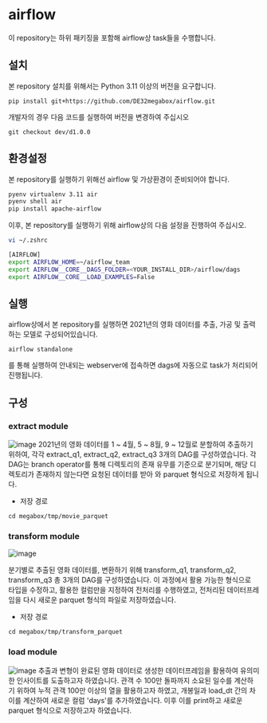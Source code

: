 # airflow

이 repository는 하위 패키징을 포함해 airflow상 task들을 수행합니다.

## 설치

본 repository 설치를 위해서는 Python 3.11 이상의 버전을 요구합니다.
```
pip install git+https://github.com/DE32megabox/airflow.git
```

개발자의 경우 다음 코드를 실행하여 버전을 변경하여 주십시오
```
git checkout dev/d1.0.0
```

## 환경설정
본 repository를 실행하기 위해선 airflow 및 가상환경이 준비되어야 합니다.
```zsh
pyenv virtualenv 3.11 air
pyenv shell air
pip install apache-airflow
```

이후, 본 repository를 실행하기 위해 airflow상의 다음 설정을 진행하여 주십시오.

```zsh
vi ~/.zshrc

[AIRFLOW]
export AIRFLOW_HOME=~/airflow_team
export AIRFLOW__CORE__DAGS_FOLDER=<YOUR_INSTALL_DIR>/airflow/dags
export AIRFLOW__CORE__LOAD_EXAMPLES=False
```

## 실행
airflow상에서 본 repository를 실행하면 2021년의 영화 데이터를 추출, 가공 및 출력하는 모델로 구성되어있습니다.

```
airflow standalone
```
를 통해 실행하여 안내되는 webserver에 접속하면 dags에 자동으로 task가 처리되어 진행됩니다.

## 구성
### extract module
![image](https://github.com/user-attachments/assets/29d57b0c-4d2b-4750-8c3c-c5ee1f583c5e)
2021년의 영화 데이터를 1 ~ 4월, 5 ~ 8월, 9 ~ 12월로 분할하여 추출하기 위하여, 각각 extract_q1, extract_q2, extract_q3 3개의 DAG를 구성하였습니다. 각 DAG는 branch operator를 통해 디렉토리의 존재 유무를 기준으로 분기되며, 해당 디렉토리가 존재하지 않는다면 요청된 데이터를 받아 와 parquet 형식으로 저장하게 됩니다.

- 저장 경로
```
cd megabox/tmp/movie_parquet
```

### transform module
![image](https://github.com/user-attachments/assets/3deff07e-32b5-4d19-bff8-cd2b2d3e932f)

분기별로 추출된 영화 데이터를, 변환하기 위해 transform_q1, transform_q2, transform_q3 총 3개의 DAG를 구성하였습니다. 이 과정에서 활용 가능한 형식으로 타입을 수정하고, 활용한 컬럼만을 지정하여 전처리를 수행하였고, 전처리된 데이터프레임을 다시 새로운 parquet 형식의 파일로 저장하였습니다.

- 저장 경로
```
cd megabox/tmp/transform_parquet
```

### load module
![image](https://github.com/user-attachments/assets/25244036-24b1-475d-a424-0d3213a8c796)
추출과 변형이 완료된 영화 데이터로 생성한 데이터프레임을 활용하여 유의미한 인사이트를 도출하고자 하였습니다. 관객 수 100만 돌파까지 소요된 일수를 계산하기 위하여 누적 관객 100만 이상의 열을 활용하고자 하였고, 개봉일과 load_dt 간의 차이를 계산하여 새로운 컬럼 'days'를 추가하였습니다. 이후 이를 print하고 새로운 parquet 형식으로 저장하고자 하였습니다. 
